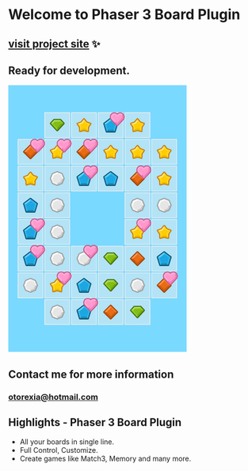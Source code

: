 # Welcome to Phaser 3 Board Plugin

## [visit project site](https://otorexia.github.io/BoardPlugin/) :sparkles:

## Ready for development. 

![sample image](promo/board2.png)

## Contact me for more information
### otorexia@hotmail.com

## Highlights - Phaser 3 Board Plugin
- All your boards in single line.
- Full Control, Customize.
- Create games like Match3, Memory and many more. 
